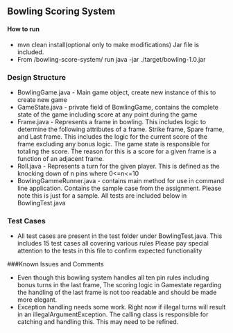 ## Bowling Scoring System

#### How to run
* mvn clean install(optional only to make modifications) Jar file is included.
* From /bowling-score-system/ run java -jar ./target/bowling-1.0.jar


### Design Structure
* BowlingGame.java - Main game object, create new instance of this to create new game
* GameState.java - private field of BowlingGame, contains the complete state of the game including score at any point during the game
* Frame.java - Represents a frame in bowling. This includes logic to determine the following attributes of a frame. Strike frame, Spare frame, and Last frame. This includes the logic for the current score of the frame excluding any bonus logic. The game state is responsible for totaling the score. The reason for this is a score for a given frame is a function of an adjacent frame.
* Roll.java - Represents a turn for the given player. This is defined as the knocking down of n pins where 0<=n<=10
* BowlingGammeRunner.java - contains main method for use in command line application. Contains the sample case from the assignment. Please note this is just for a sample. All tests are included below in BowlingTest.java
### Test Cases
* All test cases are present in the test folder under BowlingTest.java. This includes 15 test cases all covering various rules
Please pay special attention to the tests in this file to confirm expected functionality


###Known Issues and Comments
* Even though this bowling system handles all ten pin rules including bonus turns in the last frame, The scoring logic in Gamestate regarding the handling of the last frame is not too readable and should be made more elegant.
* Exception handling needs some work. Right now if illegal turns will result in an illegalArgumentException. The calling class is responsible for catching and handling this. This may need to be refined.

